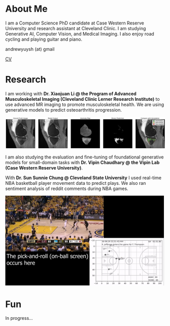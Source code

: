 # About Me
I am a Computer Science PhD candidate at Case Western Reserve University and research assistant at Cleveland Clinic. I am studying Generative AI, Computer Vision, and Medical Imaging. I also enjoy road cycling and playing guitar and piano.

andrewyuysh (at) gmail

[CV](./assets/cv_2023.pdf)

# Research
I am working with **Dr. Xiaojuan Li @ the Program of Advanced Musculoskeletal Imaging (Cleveland Clinic Lerner Research Institute)** to use advanced MR imaging to promote musculoskeletal health. We are using generative models to predict osteoarthritis progression.

<img src='./assets/unsupervisedsegmentation_diffusion.png' style="background-color:white;">

I am also studying the evaluation and fine-tuning of foundational generative models for small-domain tasks with **Dr. Vipin Chaudhary @ the Vipin Lab (Case Western Reserve University)**.

With **Dr. Sun Sunnie Chung @ Cleveland State University** I used real-time NBA basketball player movement data to predict plays. We also ran sentiment analysis of reddit comments during NBA games.

<img src='./assets/pnr.jpg' width='500px'>

# Fun
In progress...
